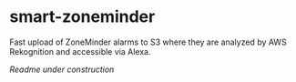# smart-zoneminder
Fast upload of ZoneMinder alarms to S3 where they are analyzed by AWS Rekognition and accessible via Alexa.

*Readme under construction*
